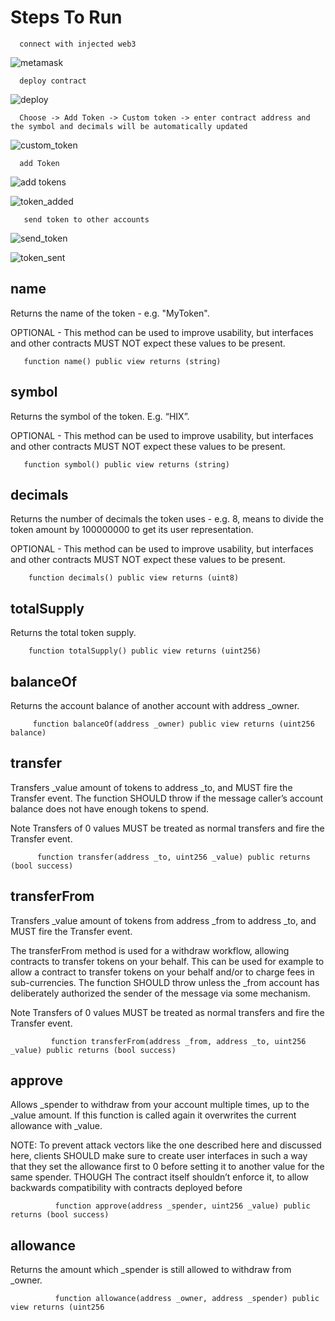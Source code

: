 # Steps To Run

      connect with injected web3
      
 ![metamask](https://user-images.githubusercontent.com/37238867/97951793-5bbdef80-1dc1-11eb-9a01-11c28b333afc.PNG)
      
      deploy contract
      
 ![deploy](https://user-images.githubusercontent.com/37238867/97951799-61b3d080-1dc1-11eb-9e3b-b1bc890c605d.PNG)
      
      Choose -> Add Token -> Custom token -> enter contract address and the symbol and decimals will be automatically updated
      
 ![custom_token](https://user-images.githubusercontent.com/37238867/97951810-65dfee00-1dc1-11eb-9d7d-d24222090131.PNG)
      
      add Token
      
  ![add tokens](https://user-images.githubusercontent.com/37238867/97951814-69737500-1dc1-11eb-9e15-11bd29d9c554.PNG)
      
  ![token_added](https://user-images.githubusercontent.com/37238867/97951821-6d9f9280-1dc1-11eb-8a6d-d8be6a77bf70.PNG)
      
       send token to other accounts
       
  ![send_token](https://user-images.githubusercontent.com/37238867/97951824-71331980-1dc1-11eb-8946-d5a75feb3562.PNG)
      
  ![token_sent](https://user-images.githubusercontent.com/37238867/97951838-7a23eb00-1dc1-11eb-96ce-5271e4359673.PNG)

## name

Returns the name of the token - e.g. "MyToken".

OPTIONAL - This method can be used to improve usability, but interfaces and other contracts MUST NOT expect these values to be present.

       function name() public view returns (string)

 ## symbol
 
Returns the symbol of the token. E.g. “HIX”.

OPTIONAL - This method can be used to improve usability, but interfaces and other contracts MUST NOT expect these values to be present.

       function symbol() public view returns (string)
       
 ## decimals
 
Returns the number of decimals the token uses - e.g. 8, means to divide the token amount by 100000000 to get its user representation.

OPTIONAL - This method can be used to improve usability, but interfaces and other contracts MUST NOT expect these values to be present.

        function decimals() public view returns (uint8)
        
 ## totalSupply
 
Returns the total token supply.

        function totalSupply() public view returns (uint256)
 
 ## balanceOf

Returns the account balance of another account with address _owner.

         function balanceOf(address _owner) public view returns (uint256 balance)
 
 ## transfer

Transfers _value amount of tokens to address _to, and MUST fire the Transfer event. The function SHOULD throw if the message caller’s account balance does not have enough tokens to spend.

Note Transfers of 0 values MUST be treated as normal transfers and fire the Transfer event.

          function transfer(address _to, uint256 _value) public returns (bool success)
 
 ## transferFrom

Transfers _value amount of tokens from address _from to address _to, and MUST fire the Transfer event.

The transferFrom method is used for a withdraw workflow, allowing contracts to transfer tokens on your behalf. This can be used for example to allow a contract to transfer tokens on your behalf and/or to charge fees in sub-currencies. The function SHOULD throw unless the _from account has deliberately authorized the sender of the message via some mechanism.

Note Transfers of 0 values MUST be treated as normal transfers and fire the Transfer event.

             function transferFrom(address _from, address _to, uint256 _value) public returns (bool success)
 
 ## approve

Allows _spender to withdraw from your account multiple times, up to the _value amount. If this function is called again it overwrites the current allowance with _value.

NOTE: To prevent attack vectors like the one described here and discussed here, clients SHOULD make sure to create user interfaces in such a way that they set the allowance first to 0 before setting it to another value for the same spender. THOUGH The contract itself shouldn’t enforce it, to allow backwards compatibility with contracts deployed before

              function approve(address _spender, uint256 _value) public returns (bool success)
 
 ## allowance

Returns the amount which _spender is still allowed to withdraw from _owner.

              function allowance(address _owner, address _spender) public view returns (uint256
